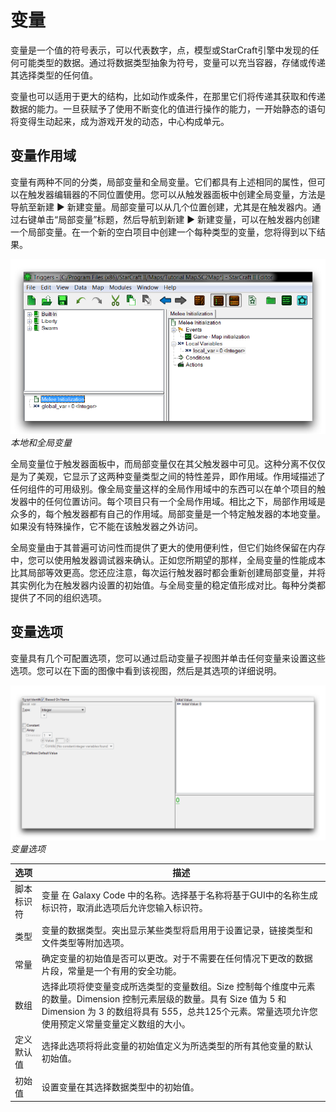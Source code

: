 # 变量

变量是一个值的符号表示，可以代表数字，点，模型或StarCraft引擎中发现的任何可能类型的数据。通过将数据类型抽象为符号，变量可以充当容器，存储或传递其选择类型的任何值。

变量也可以适用于更大的结构，比如动作或条件，在那里它们将传递其获取和传递数据的能力。一旦获赋予了使用不断变化的值进行操作的能力，一开始静态的语句将变得生动起来，成为游戏开发的动态，中心构成单元。

## 变量作用域

变量有两种不同的分类，局部变量和全局变量。它们都具有上述相同的属性，但可以在触发器编辑器的不同位置使用。您可以从触发器面板中创建全局变量，方法是导航至新建 ▶︎ 新建变量。局部变量可以从几个位置创建，尤其是在触发器内。通过右键单击“局部变量”标题，然后导航到新建 ▶︎ 新建变量，可以在触发器内创建一个局部变量。在一个新的空白项目中创建一个每种类型的变量，您将得到以下结果。

[![本地和全局变量](./resources/037_Variables1.png)](./resources/037_Variables1.png)
*本地和全局变量*

全局变量位于触发器面板中，而局部变量仅在其父触发器中可见。这种分离不仅仅是为了美观，它显示了这两种变量类型之间的特性差异，即作用域。作用域描述了任何组件的可用级别。像全局变量这样的全局作用域中的东西可以在单个项目的触发器中的任何位置访问。每个项目只有一个全局作用域。相比之下，局部作用域是众多的，每个触发器都有自己的作用域。局部变量是一个特定触发器的本地变量。如果没有特殊操作，它不能在该触发器之外访问。

全局变量由于其普遍可访问性而提供了更大的使用便利性，但它们始终保留在内存中，您可以使用触发器调试器来确认。正如您所期望的那样，全局变量的性能成本比其局部等效更高。您还应注意，每次运行触发器时都会重新创建局部变量，并将其实例化为在触发器内设置的初始值。与全局变量的稳定值形成对比。每种分类都提供了不同的组织选项。

## 变量选项

变量具有几个可配置选项，您可以通过启动变量子视图并单击任何变量来设置这些选项。您可以在下面的图像中看到该视图，然后是其选项的详细说明。

[![变量选项](./resources/037_Variables2.png)](./resources/037_Variables2.png)
*变量选项*

| 选项                | 描述                                                                                                                                                                                                                                                                                                                          |
| --------------------- | -------------------------------------------------------------------------------------------------------------------------------------------------------------------------------------------------------------------------------------------------------------------------------------------------------------------------------- |
| 脚本标识符     | 变量 在 Galaxy Code 中的名称。选择基于名称将基于GUI中的名称生成标识符，取消此选项后允许您输入标识符。                                                                                                                                                              |
| 类型                  | 变量的数据类型。突出显示某些类型将启用用于设置记录，链接类型和文件类型等附加选项。                                                                                                                                                                   |
| 常量              | 确定变量的初始值是否可以更改。对于不需要在任何情况下更改的数据片段，常量是一个有用的安全功能。                                                                                                                                                     |
| 数组                 | 选择此项将使变量变成所选类型的变量数组。Size 控制每个维度中元素的数量。Dimension 控制元素层级的数量。具有 Size 值为 5 和 Dimension 为 3 的数组将具有 5*5*5，总共125个元素。常量选项允许您使用预定义常量变量定义数组的大小。 |
| 定义默认值 | 选择此选项将将此变量的初始值定义为所选类型的所有其他变量的默认初始值。                                                                                                                                                                                             |
| 初始值         | 设置变量在其选择数据类型中的初始值。                                                                                                                                                                                                                                                                              |